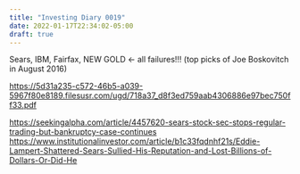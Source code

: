 ```yaml
---
title: "Investing Diary 0019"
date: 2022-01-17T22:34:02-05:00
draft: true
---
```


Sears, IBM, Fairfax, NEW GOLD <- all failures!!! (top picks of Joe Boskovitch in August 2016)

https://5d31a235-c572-46b5-a039-5967f80e8189.filesusr.com/ugd/718a37_d8f3ed759aab4306886e97bec750ff33.pdf



https://seekingalpha.com/article/4457620-sears-stock-sec-stops-regular-trading-but-bankruptcy-case-continues
https://www.institutionalinvestor.com/article/b1c33fqdnhf21s/Eddie-Lampert-Shattered-Sears-Sullied-His-Reputation-and-Lost-Billions-of-Dollars-Or-Did-He
